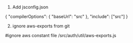 1) Add jsconfig.json

{
    "compilerOptions": {
      "baseUrl": "src"
    },
    "include": ["src"]
  }

2) ignore aws-exports from git 

#ignore aws constant file
/src/auth/util/aws-exports.js